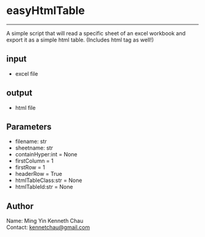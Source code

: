 # easyHtmlTable
***
A simple script that will read a specific sheet of an excel workbook and export it as a simple html table. (Includes html tag as well!)

## input
- excel file

## output
- html file

## Parameters
- filename: str
- sheetname: str
- containHyper:int = None
- firstColumn = 1
- firstRow = 1
- headerRow = True
- htmlTableClass:str = None
- htmlTableId:str = None

## Author
Name: Ming Yin Kenneth Chau
<br>Contact: kennetchau@gmail.com
